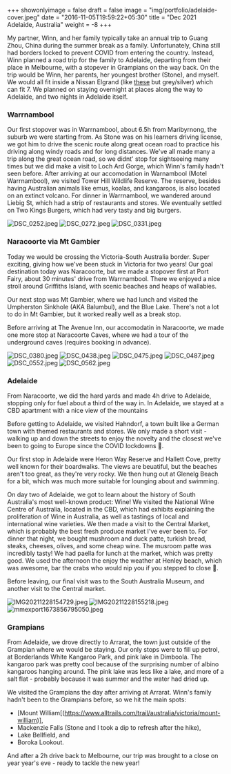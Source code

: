 +++
showonlyimage = false
draft = false
image = "img/portfolio/adelaide-cover.jpeg"
date = "2016-11-05T19:59:22+05:30"
title = "Dec 2021 Adelaide, Australia"
weight = -8
+++

My partner, Winn, and her family typically take an annual trip to Guang Zhou, China during the summer break as a family. Unfortunately, China still had borders locked to prevent COVID from entering the country. Instead, Winn planned a road trip for the family to Adelaide, departing from their place in Melbourne, with a stopever in Grampians on the way back. On the trip would be Winn, her parents, her youngest brother (Stone), and myself. We would all fit inside a Nissan Elgrand (like [these](https://www.google.com/search?q=nissan+elgrand+2008&client=firefox-b-e&sxsrf=ALiCzsYLqaKS_20M9l6wP2VthwBnMN6TVQ:1672741391668&source=lnms&tbm=isch&sa=X&ved=2ahUKEwiW9c2jl6v8AhWlyzgGHcD2DagQ_AUoAXoECAEQAw&biw=1440&bih=714&dpr=2#imgrc=RCJPNFYqKMp09M) but grey/silver) which can fit 7. We planned on staying overnight at places along the way to Adelaide, and two nights in Adelaide itself.
<!--more-->

### Warrnambool

Our first stopover was in Warrnambool, about 6.5h from Maribyrnong, the suburb we were starting from. As Stone was on his learners driving license, we got him to drive the scenic route along great ocean road to practice his driving along windy roads and for long distances. We've all made many a trip along the great ocean road, so we didnt' stop for sightseeing many times but we did make a visit to Loch Ard Gorge, which Winn's family hadn't seen before. After arriving at our accomodation in Warnambool (Motel Warrnambool), we visited Tower Hill Wildlife Reserve. The reserve, besides having Australian animals like emus, koalas, and kangaroos, is also located on an extinct volcano. For dinner in Warrnambool, we wandered around Liebig St, which had a strip of restaurants and stores. We eventually settled on Two Kings Burgers, which had very tasty and big burgers.

![DSC_0252.jpeg](/trips/img/trips-adelaide/DSC_0252.jpeg "gallery")
![DSC_0272.jpeg](/trips/img/trips-adelaide/DSC_0272.jpeg "gallery")
![DSC_0331.jpeg](/trips/img/trips-adelaide/DSC_0331.jpeg "gallery")

### Naracoorte via Mt Gambier

Today we would be crossing the Victoria-South Australia border. Super exciting, giving how we've been stuck in Victoria for two years! Our goal destination today was Naracoorte, but we made a stopover first at Port Fairy, about 30 minutes' drive from Warrnambool. There we enjoyed a nice stroll around Griffiths Island, with scenic beaches and heaps of wallabies.

Our next stop was Mt Gambier, where we had lunch and visited the Umpherston Sinkhole (AKA Balumbul), and the Blue Lake. There's not a lot to do in Mt Gambier, but it worked really well as a break stop.

Before arriving at The Avenue Inn, our accomodatin in Naracoorte, we made one more stop at Naracoorte Caves, where we had a tour of the underground caves (requires booking in advance).

![DSC_0380.jpeg](/trips/img/trips-adelaide/DSC_0380.jpeg "gallery")
![DSC_0438.jpeg](/trips/img/trips-adelaide/DSC_0438.jpeg "gallery")
![DSC_0475.jpeg](/trips/img/trips-adelaide/DSC_0475.jpeg "gallery")
![DSC_0487.jpeg](/trips/img/trips-adelaide/DSC_0487.jpeg "gallery")
![DSC_0552.jpeg](/trips/img/trips-adelaide/DSC_0552.jpeg "gallery")
![DSC_0562.jpeg](/trips/img/trips-adelaide/DSC_0562.jpeg "gallery")

### Adelaide

From Naracoorte, we did the hard yards and made 4h drive to Adelaide, stopping only for fuel about a third of the way in. In Adelaide, we stayed at a CBD apartment with a nice view of the mountains

Before getting to Adelaide, we visited Hahndorf, a town built like a German town with themed restaurants and stores. We only made a short visit - walking up and down the streets to enjoy the novelty and the closest we've been to going to Europe since the COVID lockdowns 🤣.

Our first stop in Adelaide were Heron Way Reserve and Hallett Cove, pretty well known for their boardwalks. The views are beuatiful, but the beaches aren't too great, as they're very rocky. We then hung out at Glenelg Beach for a bit, which was much more suitable for lounging about and swimming.

On day two of Adelaide, we got to learn about the history of South Australia's most well-known product: Wine! We visited the National Wine Centre of Australia, located in the CBD, which had exhibits explaining the proliferation of Wine in Australia, as well as tastings of local and international wine varieties. We then made a visit to the Central Market, which is probably the best fresh produce market I've ever been to. For dinner that night, we bought mushroom and duck patte, turkish bread, steaks, cheeses, olives, and some cheap wine. The musroom patte was incredibly tasty! We had paella for lunch at the market, which was pretty good. We used the afternoon the enjoy the weather at Henley beach, which was awesome, bar the crabs who would nip you if you stepped to close 🦀.

Before leaving, our final visit was to the South Australia Museum, and another visit to the Central market.

![IMG20211228154729.jpeg](/trips/img/trips-adelaide/IMG20211228154729.jpeg "gallery")
![IMG20211228155218.jpeg](/trips/img/trips-adelaide/IMG20211228155218.jpeg "gallery")
![mmexport1673856795050.jpeg](/trips/img/trips-adelaide/mmexport1673856795050.jpeg "gallery")

### Grampians

From Adelaide, we drove directly to Arrarat, the town just outside of the Grampian where we would be staying. Our only stops were to fill up petrol, at Borderlands White Kangaroo Park, and pink lake in Dimboola. The kangaroo park was pretty cool because of the surprising number of albino kangaroos hanging around. The pink lake was less like a lake, and more of a salt flat - probably because it was summer and the water had dried up.

We visited the Grampians the day after arriving at Arrarat. Winn's family hadn't been to the Grampians before, so we hit the main spots:

* [Mount William[(https://www.alltrails.com/trail/australia/victoria/mount-william)],
* Mackenzie Falls (Stone and I took a dip to refresh after the hike),
* Lake Bellfield, and
* Boroka Lookout.

And after a 2h drive back to Melbourne, our trip was brought to a close on year year's eve - ready to tackle the new year!